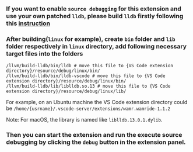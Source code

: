 ### If you want to enable `source debugging` for this extension and use your own patched `lldb`, please build `lldb` firstly following this [instruction](../../../../../doc/source_debugging.md#debugging-with-interpreter)

### After building(`linux` for example), create `bin` folder and `lib` folder respectively in `linux` directory, add following necessary target files into the folders

```shell
/llvm/build-lldb/bin/lldb # move this file to {VS Code extension directory}/resource/debug/linux/bin/
/llvm/build-lldb/bin/lldb-vscode # move this file to {VS Code extension directory}/resource/debug/linux/bin/
/llvm/build-lldb/lib/liblldb.so.13 # move this file to {VS Code extension directory}/resource/debug/linux/lib/
```

For example, on an Ubuntu machine the VS Code extension directory could be `/home/{usrname}/.vscode-server/extensions/wamr.wamride-1.1.2`

Note: For macOS, the library is named like `liblldb.13.0.1.dylib`.

### Then you can start the extension and run the execute source debugging by clicking the `debug` button in the extension panel.
